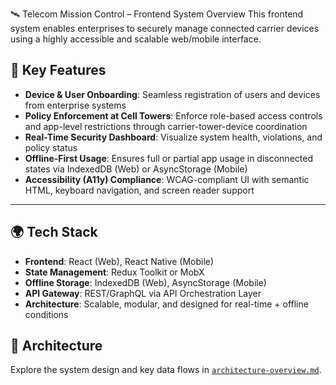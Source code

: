 🛰️ Telecom Mission Control – Frontend System Overview
This frontend system enables enterprises to securely manage connected carrier devices using a highly accessible and scalable web/mobile interface.

## 🔧 Key Features

- **Device & User Onboarding**: Seamless registration of users and devices from enterprise systems
- **Policy Enforcement at Cell Towers**: Enforce role-based access controls and app-level restrictions through carrier-tower-device coordination
- **Real-Time Security Dashboard**: Visualize system health, violations, and policy status
- **Offline-First Usage**: Ensures full or partial app usage in disconnected states via IndexedDB (Web) or AsyncStorage (Mobile)
- **Accessibility (A11y) Compliance**: WCAG-compliant UI with semantic HTML, keyboard navigation, and screen reader support

---

## 🌍 Tech Stack

- **Frontend**: React (Web), React Native (Mobile)
- **State Management**: Redux Toolkit or MobX
- **Offline Storage**: IndexedDB (Web), AsyncStorage (Mobile)
- **API Gateway**: REST/GraphQL via API Orchestration Layer
- **Architecture**: Scalable, modular, and designed for real-time + offline conditions

## 📐 Architecture

Explore the system design and key data flows in [`architecture-overview.md`](./architecture/architecture-overview.md).
